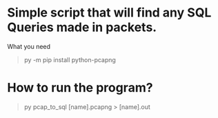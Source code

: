 # Simple script that will find any SQL Queries made in packets.
What you need 
> py -m pip install python-pcapng
# How to run the program?
> py pcap_to_sql [name].pcapng > [name].out
